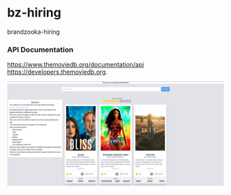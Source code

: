 # bz-hiring
brandzooka-hiring



### API Documentation
https://www.themoviedb.org/documentation/api
https://developers.themoviedb.org.



![Challenge](./challenge.png)